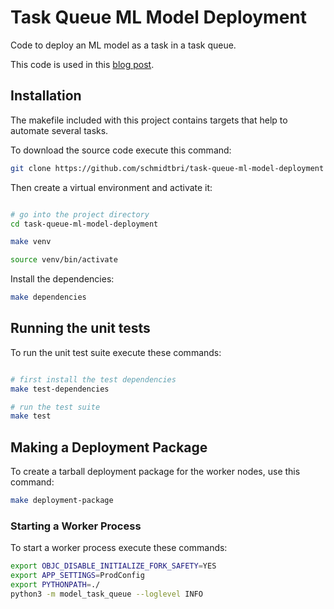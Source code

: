 # Task Queue ML Model Deployment
Code to deploy an ML model as a task in a task queue.

This code is used in this [blog post]().

## Installation 
The makefile included with this project contains targets that help to automate several tasks.

To download the source code execute this command:
```bash
git clone https://github.com/schmidtbri/task-queue-ml-model-deployment
```
Then create a virtual environment and activate it:
```bash

# go into the project directory
cd task-queue-ml-model-deployment

make venv

source venv/bin/activate
```

Install the dependencies:
```bash
make dependencies
```

## Running the unit tests
To run the unit test suite execute these commands:
```bash

# first install the test dependencies
make test-dependencies

# run the test suite
make test
```

## Making a Deployment Package
To create a tarball deployment package for the worker nodes, use this command:
```bash
make deployment-package
```

### Starting a Worker Process
To start a worker process execute these commands:
```bash
export OBJC_DISABLE_INITIALIZE_FORK_SAFETY=YES
export APP_SETTINGS=ProdConfig
export PYTHONPATH=./
python3 -m model_task_queue --loglevel INFO
```
